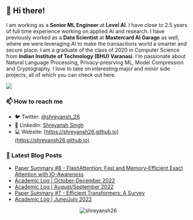 ## 👋 Hi there!

<!--
**shreyansh26/shreyansh26** is a ✨ _special_ ✨ repository because its `README.md` (this file) appears on your GitHub profile.

Here are some ideas to get you started:

- 🔭 I’m currently working on ...
- 🌱 I’m currently learning ...
- 👯 I’m looking to collaborate on ...
- 🤔 I’m looking for help with ...
- 💬 Ask me about ...
- 📫 How to reach me: ...
- 😄 Pronouns: ...
- ⚡ Fun fact: ...
-->

I am working as a **Senior ML Engineer** at **Level AI**. I have close to 2.5 years of full time experience working on applied AI and research. I have previously worked as a **Data Scientist** at **Mastercard AI Garage** as well, where we were leveraging AI to make the transactions world a smarter and secure place. I am a graduate of the class of 2020 in Computer Science from **Indian Institute of Technology (BHU) Varanasi**. I'm passionate about Natural Language Processing, Privacy-presrving ML, Model Compression and Cryptography. I love to take on interesting major and minor side projects, all of which you can check out here.

![](https://komarev.com/ghpvc/?username=shreyansh26&color=blue)

### 📫 How to reach me
- 🐦 Twitter: [@shreyansh_26](https://twitter.com/shreyansh_26)
- 👥 LinkedIn: [Shreyansh Singh](https://www.linkedin.com/in/shreyansh26/)
- 💻 Website: [https://shreyansh26.github.io](https://shreyansh26.github.io)

### 📕 Latest Blog Posts
<!-- BLOG-POST-LIST:START -->
- [Paper Summary #8 - FlashAttention: Fast and Memory-Efficient Exact Attention with IO-Awareness](https://shreyansh26.github.io/post/2023-03-26_flash-attention/)
- [Academic Log | October-December 2022](https://shreyansh26.github.io/post/2023-01-03-academic_log_october_december_22/)
- [Academic Log | August/September 2022](https://shreyansh26.github.io/post/2022-10-13-academic_log_august_septemeber_22/)
- [Paper Summary #7 - Efficient Transformers: A Survey](https://shreyansh26.github.io/post/2022-10-10_efficient_transformers_survey/)
- [Academic Log | June/July 2022](https://shreyansh26.github.io/post/2022-08-04-academic_log_june_july_22/)
<!-- BLOG-POST-LIST:END -->

<p align="center"> <img src="https://github-readme-stats.vercel.app/api?username=shreyansh26&show_icons=true&count_private=true&theme=tokyonight" alt="shreyansh26" />
